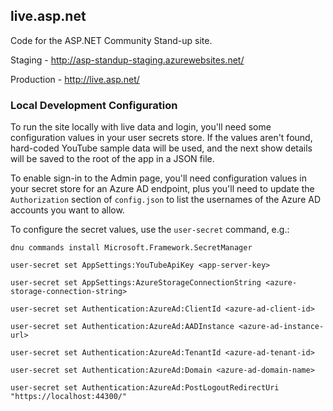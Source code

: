 ## live.asp.net
Code for the ASP.NET Community Stand-up site.

Staging - http://asp-standup-staging.azurewebsites.net/

Production - http://live.asp.net/

### Local Development Configuration
To run the site locally with live data and login, you'll need some configuration values in your user secrets store.
If the values aren't found, hard-coded YouTube sample data will be used, and the next show details will be saved to
the root of the app in a JSON file.

To enable sign-in to the Admin page, you'll need configuration values in your secret store for an Azure AD endpoint,
plus you'll need to update the `Authorization` section of `config.json` to list the usernames of the Azure AD accounts
you want to allow. 

To configure the secret values, use the `user-secret` command, e.g.:

```
dnu commands install Microsoft.Framework.SecretManager

user-secret set AppSettings:YouTubeApiKey <app-server-key>
  
user-secret set AppSettings:AzureStorageConnectionString <azure-storage-connection-string>

user-secret set Authentication:AzureAd:ClientId <azure-ad-client-id>

user-secret set Authentication:AzureAd:AADInstance <azure-ad-instance-url>

user-secret set Authentication:AzureAd:TenantId <azure-ad-tenant-id>

user-secret set Authentication:AzureAd:Domain <azure-ad-domain-name>

user-secret set Authentication:AzureAd:PostLogoutRedirectUri "https://localhost:44300/"
```
